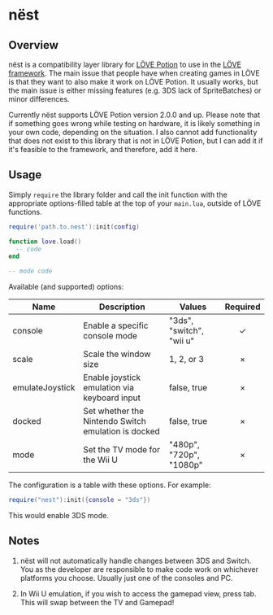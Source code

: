 # nëst

## Overview

nëst is a compatibility layer library for [LÖVE Potion](https://github.com/TurtleP/LovePotion) to use in the [LÖVE framework](https://love2d.org). The main issue that people have when creating games in LÖVE is that they want to also make it work on LÖVE Potion. It usually works, but the main issue is either missing features (e.g. 3DS lack of SpriteBatches) or minor differences.

Currently nëst supports LÖVE Potion version 2.0.0 and up. Please note that if something goes wrong while testing on hardware, it is likely something in your own code, depending on the situation. I also cannot add functionality that does not exist to this library that is not in LÖVE Potion, but I can add it if it's feasible to the framework, and therefore, add it here.

## Usage

Simply `require` the library folder and call the init function with the appropriate options-filled table at the top of your `main.lua`, outside of LÖVE functions.

```lua
require('path.to.nest'):init(config)

function love.load()
  -- code
end

-- mode code
```

Available (and supported) options:

| Name            | Description                                         | Values                   | Required |
| --------------- | --------------------------------------------------- | ------------------------ | :------: |
| console         | Enable a specific console mode                      | "3ds", "switch", "wii u" |    ✓     |
| scale           | Scale the window size                               | 1, 2, or 3               |    ×     |
| emulateJoystick | Enable joystick emulation via keyboard input        | false, true              |    ×     |
| docked          | Set whether the Nintendo Switch emulation is docked | false, true              |    ×     |
| mode            | Set the TV mode for the Wii U                       | "480p", "720p", "1080p"  |    ×     |

The configuration is a table with these options. For example:

```lua
require("nest"):init({console = "3ds"})
```

This would enable 3DS mode.

## Notes

1. nëst will not automatically handle changes between 3DS and Switch. You as the developer are responsible to make code work on whichever platforms you choose. Usually just one of the consoles and PC.

2. In Wii U emulation, if you wish to access the gamepad view, press tab. This will swap between the TV and Gamepad!
